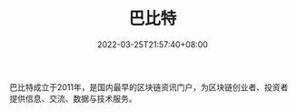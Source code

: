 ﻿---
weight: 
title: "巴比特"
description: "巴比特成立于2011年，是国内最早的区块链资讯门户，为区块链创业者、投资者提供信息、交流、数据与技术服务"
date: 2022-03-25T21:57:40+08:00
lastmod: 2022-03-25T16:45:40+08:00
draft: false
authors: ["Metabd"]
featuredImage: "babite.jpg"
link: ""
tags: ["元宇宙资讯","巴比特"]
categories: ["navigation"]
navigation: ["元宇宙资讯"]
lightgallery: true
toc: true
pinned: false
recommend: false
recommend1: false
---
巴比特成立于2011年，是国内最早的区块链资讯门户，为区块链创业者、投资者提供信息、交流、数据与技术服务。
